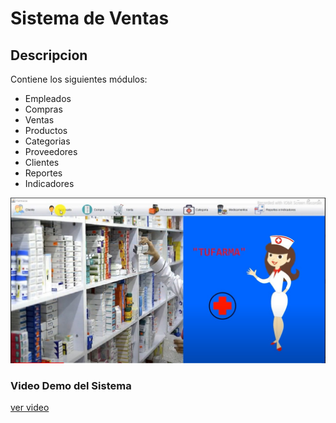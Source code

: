 # Sistema de Ventas

## Descripcion
Contiene los siguientes módulos:
* Empleados
* Compras
* Ventas
* Productos
* Categorias
* Proveedores
* Clientes
* Reportes
* Indicadores

![Screen principal](https://github.com/jorch21/POS_Farmacia/blob/main/screen.jpg)

### Video Demo del Sistema
[ver video](https://drive.google.com/file/d/1sLdngaquy8bTiau-dCcbkTZKGs_DPcJ-/view?usp=sharing)
